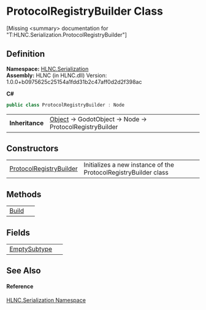 # ProtocolRegistryBuilder Class


\[Missing &lt;summary&gt; documentation for "T:HLNC.Serialization.ProtocolRegistryBuilder"\]



## Definition
**Namespace:** <a href="N_HLNC_Serialization">HLNC.Serialization</a>  
**Assembly:** HLNC (in HLNC.dll) Version: 1.0.0+b0975625c25154a1fdd31b2c47aff0d2d2f398ac

**C#**
``` C#
public class ProtocolRegistryBuilder : Node
```

<table><tr><td><strong>Inheritance</strong></td><td><a href="https://learn.microsoft.com/dotnet/api/system.object" target="_blank" rel="noopener noreferrer">Object</a>  →  GodotObject  →  Node  →  ProtocolRegistryBuilder</td></tr>
</table>



## Constructors
<table>
<tr>
<td><a href="M_HLNC_Serialization_ProtocolRegistryBuilder__ctor">ProtocolRegistryBuilder</a></td>
<td>Initializes a new instance of the ProtocolRegistryBuilder class</td></tr>
</table>

## Methods
<table>
<tr>
<td><a href="M_HLNC_Serialization_ProtocolRegistryBuilder_Build">Build</a></td>
<td> </td></tr>
</table>

## Fields
<table>
<tr>
<td><a href="F_HLNC_Serialization_ProtocolRegistryBuilder_EmptySubtype">EmptySubtype</a></td>
<td> </td></tr>
</table>

## See Also


#### Reference
<a href="N_HLNC_Serialization">HLNC.Serialization Namespace</a>  
